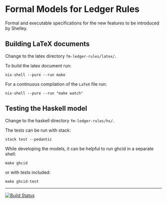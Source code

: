 # Formal Models for Ledger Rules

Formal and executable specifications for the new features to be introduced by Shelley.

## Building LaTeX documents

Change to the latex directory `fm-ledger-rules/latex/`.

To build the latex document run:

```shell
nix-shell --pure --run make
```

For a continuous compilation of the `LaTeX` file run:

```shell
nix-shell --pure --run "make watch" 
```

## Testing the Haskell model

Change to the haskell directory `fm-ledger-rules/hs/`.

The tests can be run with stack:

```shell
stack test --pedantic
```

While developing the models, it can be helpful to run ghcid in a separate shell:

```shell
make ghcid
```

or with tests included:

```shell
make ghcid-test
```

---

[![Build Status](https://travis-ci.org/input-output-hk/fm-ledger-rules.svg?branch=master)](https://travis-ci.org/input-output-hk/fm-ledger-rules)
